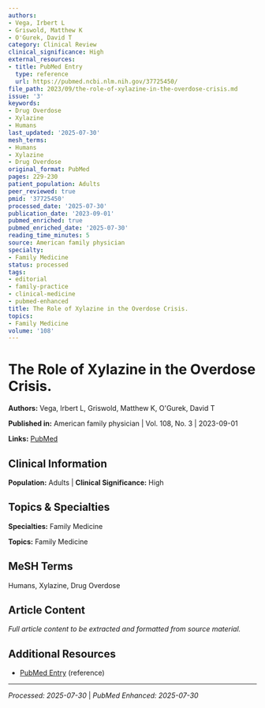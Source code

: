 ```yaml
---
authors:
- Vega, Irbert L
- Griswold, Matthew K
- O'Gurek, David T
category: Clinical Review
clinical_significance: High
external_resources:
- title: PubMed Entry
  type: reference
  url: https://pubmed.ncbi.nlm.nih.gov/37725450/
file_path: 2023/09/the-role-of-xylazine-in-the-overdose-crisis.md
issue: '3'
keywords:
- Drug Overdose
- Xylazine
- Humans
last_updated: '2025-07-30'
mesh_terms:
- Humans
- Xylazine
- Drug Overdose
original_format: PubMed
pages: 229-230
patient_population: Adults
peer_reviewed: true
pmid: '37725450'
processed_date: '2025-07-30'
publication_date: '2023-09-01'
pubmed_enriched: true
pubmed_enriched_date: '2025-07-30'
reading_time_minutes: 5
source: American family physician
specialty:
- Family Medicine
status: processed
tags:
- editorial
- family-practice
- clinical-medicine
- pubmed-enhanced
title: The Role of Xylazine in the Overdose Crisis.
topics:
- Family Medicine
volume: '108'
---
```


# The Role of Xylazine in the Overdose Crisis.

**Authors:** Vega, Irbert L, Griswold, Matthew K, O'Gurek, David T

**Published in:** American family physician | Vol. 108, No. 3 | 2023-09-01

**Links:** [PubMed](https://pubmed.ncbi.nlm.nih.gov/37725450/)

## Clinical Information

**Population:** Adults | **Clinical Significance:** High

## Topics & Specialties

**Specialties:** Family Medicine

**Topics:** Family Medicine

## MeSH Terms

Humans, Xylazine, Drug Overdose

## Article Content

*Full article content to be extracted and formatted from source material.*

## Additional Resources

- [PubMed Entry](https://pubmed.ncbi.nlm.nih.gov/37725450/) (reference)

---

*Processed: 2025-07-30* | *PubMed Enhanced: 2025-07-30*

